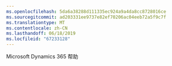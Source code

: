 ```yaml
---
ms.openlocfilehash: 5da6a38288d111335ec924a9a4da8cc8728016ce
ms.sourcegitcommit: ad203331ee9737e82ef70206ac04eeb72a5f9c7f
ms.translationtype: MT
ms.contentlocale: zh-CN
ms.lasthandoff: 06/18/2019
ms.locfileid: "67233128"
---
```

Microsoft Dynamics 365 帮助